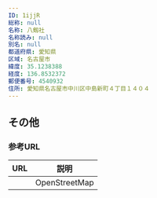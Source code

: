 ```yaml
---
ID: 1ijjR
総称: null
名称: 八剱社
名称読み: null
別名: null
都道府県: 愛知県
区域: 名古屋市
緯度: 35.1238388
経度: 136.8532372
郵便番号: 4540932
住所: 愛知県名古屋市中川区中島新町４丁目１４０４
---
```


## その他

### 参考URL

| URL | 説明          |
| --- | ------------- |
|     | OpenStreetMap |
